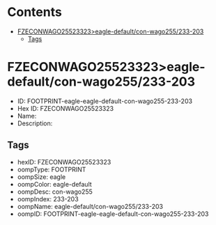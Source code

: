 



Contents
========

* [FZECONWAGO25523323>eagle-default/con-wago255/233-203](#fzeconwago25523323eagle-defaultcon-wago255233-203)
	* [Tags](#tags)

# FZECONWAGO25523323>eagle-default/con-wago255/233-203

- ID: FOOTPRINT-eagle-eagle-default-con-wago255-233-203
- Hex ID: FZECONWAGO25523323
- Name: 
- Description: 

## Tags

- hexID: FZECONWAGO25523323
- oompType: FOOTPRINT
- oompSize: eagle
- oompColor: eagle-default
- oompDesc: con-wago255
- oompIndex: 233-203
- oompName: eagle-default/con-wago255/233-203
- oompID: FOOTPRINT-eagle-eagle-default-con-wago255-233-203
